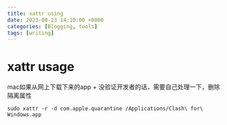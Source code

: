 ```yaml
---
title: xattr using
date: 2023-08-23 14:10:00 +0800
categories: [Blogging, tools]
tags: [writing]
---
```


# xattr usage 


mac如果从网上下载下来的app + 没验证开发者的话，需要自己处理一下，删除隔离属性

```
sudo xattr -r -d com.apple.quarantine /Applications/Clash\ for\ Windows.app 
```

